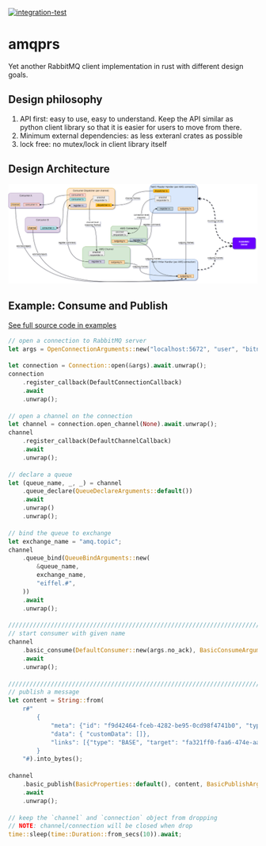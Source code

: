 [![integration-test](https://github.com/gftea/amqprs/actions/workflows/rust.yml/badge.svg)](https://github.com/gftea/amqprs/actions/workflows/rust.yml)

# amqprs

Yet another RabbitMQ client implementation in rust with different design goals.

## Design philosophy

1. API first: easy to use, easy to understand. Keep the API similar as python client library so that it is easier for users to move from there.
2. Minimum external dependencies: as less exteranl crates as possible
3. lock free: no mutex/lock in client library itself 


## Design Architecture
<img src="amqp-chosen_design.drawio.png" alt="lock-free design architecture" />


## Example: Consume and Publish

[See full source code in examples](examples/basic_pub_sub.rs) 

```rust
// open a connection to RabbitMQ server
let args = OpenConnectionArguments::new("localhost:5672", "user", "bitnami");

let connection = Connection::open(&args).await.unwrap();
connection
    .register_callback(DefaultConnectionCallback)
    .await
    .unwrap();

// open a channel on the connection
let channel = connection.open_channel(None).await.unwrap();
channel
    .register_callback(DefaultChannelCallback)
    .await
    .unwrap();

// declare a queue
let (queue_name, _, _) = channel
    .queue_declare(QueueDeclareArguments::default())
    .await
    .unwrap()
    .unwrap();

// bind the queue to exchange
let exchange_name = "amq.topic";
channel
    .queue_bind(QueueBindArguments::new(
        &queue_name,
        exchange_name,
        "eiffel.#",
    ))
    .await
    .unwrap();

//////////////////////////////////////////////////////////////////////////////
// start consumer with given name
channel
    .basic_consume(DefaultConsumer::new(args.no_ack), BasicConsumeArguments::new(&queue_name, "example_basic_pub_sub"))
    .await
    .unwrap();

//////////////////////////////////////////////////////////////////////////////
// publish a message
let content = String::from(
    r#"
        {
            "meta": {"id": "f9d42464-fceb-4282-be95-0cd98f4741b0", "type": "PublishTester", "version": "4.0.0", "time": 1640035100149},
            "data": { "customData": []}, 
            "links": [{"type": "BASE", "target": "fa321ff0-faa6-474e-aa1d-45edf8c99896"}]
        }
    "#).into_bytes();

channel
    .basic_publish(BasicProperties::default(), content, BasicPublishArguments::new(exchange_name, "eiffel.a.b.c.d"))
    .await
    .unwrap();

// keep the `channel` and `connection` object from dropping
// NOTE: channel/connection will be closed when drop
time::sleep(time::Duration::from_secs(10)).await;

```
